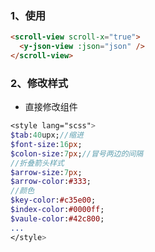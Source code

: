 ### 1、使用

```html
<scroll-view scroll-x="true">
  <y-json-view :json="json" />
</scroll-view>
```

### 2、修改样式

- 直接修改组件

```sass
<style lang="scss">
$tab:40upx;//缩进
$font-size:16px;
$colon-size:7px;//冒号两边的间隔
//折叠箭头样式
$arrow-size:7px;
$arrow-color:#333;
//颜色
$key-color:#c35e00;
$index-color:#0000ff;
$vaule-color:#42c800;
...
</style>
```
